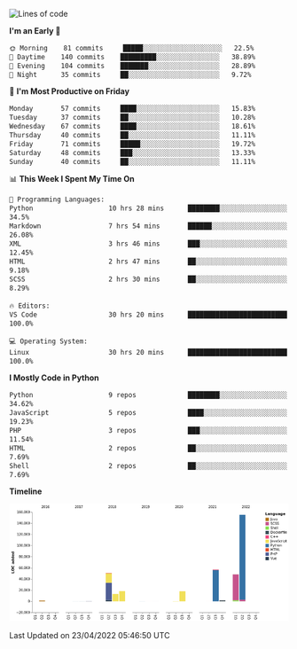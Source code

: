 <!--START_SECTION:waka-->
![Lines of code](https://img.shields.io/badge/From%20Hello%20World%20I%27ve%20Written-364%20Thousand%20lines%20of%20code-blue)

**I'm an Early 🐤** 

```text
🌞 Morning    81 commits     █████░░░░░░░░░░░░░░░░░░░░   22.5% 
🌆 Daytime    140 commits    █████████░░░░░░░░░░░░░░░░   38.89% 
🌃 Evening    104 commits    ███████░░░░░░░░░░░░░░░░░░   28.89% 
🌙 Night      35 commits     ██░░░░░░░░░░░░░░░░░░░░░░░   9.72%

```
📅 **I'm Most Productive on Friday** 

```text
Monday       57 commits     ████░░░░░░░░░░░░░░░░░░░░░   15.83% 
Tuesday      37 commits     ██░░░░░░░░░░░░░░░░░░░░░░░   10.28% 
Wednesday    67 commits     ████░░░░░░░░░░░░░░░░░░░░░   18.61% 
Thursday     40 commits     ██░░░░░░░░░░░░░░░░░░░░░░░   11.11% 
Friday       71 commits     █████░░░░░░░░░░░░░░░░░░░░   19.72% 
Saturday     48 commits     ███░░░░░░░░░░░░░░░░░░░░░░   13.33% 
Sunday       40 commits     ██░░░░░░░░░░░░░░░░░░░░░░░   11.11%

```


📊 **This Week I Spent My Time On** 

```text
💬 Programming Languages: 
Python                   10 hrs 28 mins      ████████░░░░░░░░░░░░░░░░░   34.5% 
Markdown                 7 hrs 54 mins       ██████░░░░░░░░░░░░░░░░░░░   26.08% 
XML                      3 hrs 46 mins       ███░░░░░░░░░░░░░░░░░░░░░░   12.45% 
HTML                     2 hrs 47 mins       ██░░░░░░░░░░░░░░░░░░░░░░░   9.18% 
SCSS                     2 hrs 30 mins       ██░░░░░░░░░░░░░░░░░░░░░░░   8.29%

🔥 Editors: 
VS Code                  30 hrs 20 mins      █████████████████████████   100.0%

💻 Operating System: 
Linux                    30 hrs 20 mins      █████████████████████████   100.0%

```

**I Mostly Code in Python** 

```text
Python                   9 repos             ████████░░░░░░░░░░░░░░░░░   34.62% 
JavaScript               5 repos             ████░░░░░░░░░░░░░░░░░░░░░   19.23% 
PHP                      3 repos             ███░░░░░░░░░░░░░░░░░░░░░░   11.54% 
HTML                     2 repos             ██░░░░░░░░░░░░░░░░░░░░░░░   7.69% 
Shell                    2 repos             ██░░░░░░░░░░░░░░░░░░░░░░░   7.69%

```


**Timeline**

![Chart not found](https://raw.githubusercontent.com/telesoho/telesoho/master/charts/bar_graph.png) 


 Last Updated on 23/04/2022 05:46:50 UTC
<!--END_SECTION:waka-->


<!--
**telesoho/telesoho** is a ✨ _special_ ✨ repository because its `README.md` (this file) appears on your GitHub profile.

Here are some ideas to get you started:

- 🔭 I’m currently working on ...
- 🌱 I’m currently learning ...
- 👯 I’m looking to collaborate on ...
- 🤔 I’m looking for help with ...
- 💬 Ask me about ...
- 📫 How to reach me: ...
- 😄 Pronouns: ...
- ⚡ Fun fact: ...
-->
